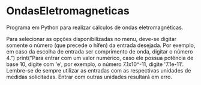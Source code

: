 # OndasEletromagneticas
Programa em Python para realizar cálculos de ondas eletromagnéticas.

Para selecionar as opções disponibilizadas no menu, deve-se digitar somente o número (que precede o hífen) da entrada desejada. Por exemplo, em caso da escolha de entrada ser comprimento de onda, digitar o número 4.")
  print("Para entrar com um valor numérico, caso ele possua potência de base 10, digite com 'e', por exemplo, o número 7.1x10^-11, digite '7.1e-11'.
  Lembre-se de sempre utilizar as entradas com as respectivas unidades de medidas solicitadas. Entrar com outras unidades resultará em erro.
